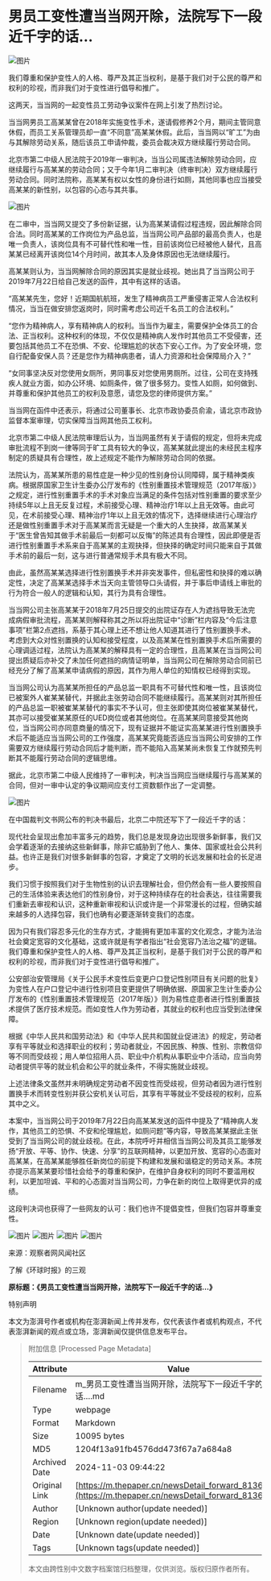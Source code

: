 # 男员工变性遭当当网开除，法院写下一段近千字的话…

![图片](https://image.thepaper.cn/publish/interaction/image/4/529/672.jpg)

我们尊重和保护变性人的人格、尊严及其正当权利，是基于我们对于公民的尊严和权利的珍视，而非我们对于变性进行倡导和推广。

这两天，当当网的一起变性员工劳动争议案件在网上引发了热烈讨论。

当当网男员工高某某曾在2018年实施变性手术，遂请假修养2个月，期间主管同意休假，而员工关系管理员却一直“不同意”高某某休假。此后，当当网以“旷工”为由与其解除劳动关系，随后该员工申请仲裁，委员会裁决双方继续履行劳动合同。

北京市第二中级人民法院于2019年一审判决，当当公司属违法解除劳动合同，应继续履行与高某某的劳动合同；又于今年1月二审判决（终审判决）双方继续履行劳动合同。同时法院称，高某某有权以女性的身份进行如厕，其他同事也应当接受高某某的新性别，以包容的心态与其共事。

![图片](https://imagepphcloud.thepaper.cn/pph/image/76/83/736.jpg)

在二审中，当当网又提交了多份新证据，认为高某某请假过程违规，因此解除合同合法。同时高某某的工作岗位为产品总监，当当网公司产品部的最高负责人，也是唯一负责人，该岗位具有不可替代性和唯一性，目前该岗位已经被他人替代，且高某某已经离开该岗位14个月时间，故其本人及身体原因也无法继续履行。

高某某则认为，当当网解除合同的原因其实是就业歧视。她出具了当当网公司于2019年7月22日给自己发送的函件，其中有这样的话语。

“高某某先生，您好！近期国航航班，发生了精神病员工严重侵害正常人合法权利情况，当当在做安排您返岗时，同时需考虑公司近千名员工的合法权利。”

“您作为精神病人，享有精神病人的权利。当当作为雇主，需要保护全体员工的合法、正当权利。这种权利的体现，不仅仅是精神病人发作时其他员工不受侵害，还要包括其他员工不在恐惧、不安、伦理尴尬的状态下安心工作。为了安全环境，您自行配备安保人员？还是您作为精神病患者，请人力资源和社会保障局介入？”

“女同事坚决反对您使用女厕所，男同事反对您使用男厕所。过往，公司在支持残疾人就业方面，如办公环境、如厕条件，做了很多努力。变性人如厕，如何做到、并尊重和保护其他员工的权利及意愿，请您及您的律师提供方案。”

当当网在函件中还表示，将通过公司董事长、北京市政协委员俞渝，请北京市政协监督本案审理，切实保障当当网其他员工权利。

北京市第二中级人民法院审理后认为，当当网虽然有关于请假的规定，但将未完成审批流程不到岗一律等同于旷工具有较大的争议，高某某就此提出的未经民主程序制定的质疑具有合理性，故上述规定不能作为解除劳动合同的依据。

法院认为，高某某所患的易性症是一种少见的性别身份认同障碍，属于精神类疾病。根据原国家卫生计生委办公厅发布的《性别重置技术管理规范（2017年版）》之规定，进行性别重置手术的手术对象应当满足的条件包括对性别重置的要求至少持续5年以上且无反复过程，术前接受心理、精神治疗1年以上且无效等。由此可见，在术前接受心理、精神治疗1年以上且无效的情况下，选择继续进行心理治疗还是做性别重置手术对于高某某而言无疑是一个重大的人生抉择，故高某某关于“医生曾告知其做手术前最后一刻都可以反悔”的陈述具有合理性，因此即便是否进行性别重置手术系来自于高某某的主观抉择，但抉择的确定时间只能来自于其做手术前的最后一刻，这与进行普通常规手术具有极大不同。

由此，虽然高某某选择进行性别置换手术并非突发事件，但私密性和抉择的难以确定性，决定了高某某选择手术当天向主管领导口头请假，并于事后申请线上审批的行为符合一般人的逻辑和认知，其行为具有合理性。

当当网公司主张高某某于2018年7月25日提交的出院证存在人为遮挡导致无法完成病假审批流程，高某某则解释称其之所以将出院证中“诊断”栏内容及“今后注意事项”栏第2点遮挡，系基于其心理上还不想让他人知道其进行了性别置换手术。考虑到大众对性别置换的认知和接受程度，以及高某某在性别置换手术后所需要的心理调适过程，法院认为高某某的解释具有一定的合理性，且高某某在当当网公司提出质疑后亦补交了未加任何遮挡的病情证明单，当当网公司在解除劳动合同前已经充分了解了高某某申请病假的原因，其作为用人单位的知情权已经得到实现。

当当网公司认为高某某所担任的产品总监一职具有不可替代性和唯一性，且该岗位已被案外人崔某某替代，并据此主张劳动合同不能继续履行。高某某则对其所担任的产品总监一职被崔某某替代的事实不予认可，但主张即使其岗位被崔某某替代，其亦可以接受崔某某原任的UED岗位或者其他岗位。在高某某同意接受其他岗位，当当网公司亦同意商量的情况下，现有证据并不能证实高某某进行性别置换手术后不能适应当当网公司的工作强度，高某某究竟能否适应当当网公司安排的工作需要双方继续履行劳动合同后才能判断，而不能陷入高某某尚未恢复工作就预先判断其不能履行劳动合同的逻辑思维。

据此，北京市第二中级人民维持了一审判决，判决当当网应当继续履行与高某某的合同，但对一审中认定的争议期间应支付工资数额作出了一定调整。

![图片](https://imagepphcloud.thepaper.cn/pph/image/76/83/737.jpg)

在中国裁判文书网公布的判决书最后，北京二中院还写下了一段近千字的话：

现代社会呈现出愈加丰富多元的趋势，我们总是发现身边出现很多新鲜事，我们又会学着逐渐的去接纳这些新鲜事，除非它威胁到了他人、集体、国家或社会公共利益。也许正是我们对很多新鲜事的包容，才奠定了文明的长远发展和社会的长足进步。

我们习惯于按照我们对于生物性别的认识去理解社会，但仍然会有一些人要按照自己的生活体验来表达他们的性别身份，对于这种持续存在的社会表达，往往需要我们重新去审视和认识，这种重新审视和认识或许是一个非常漫长的过程，但确实越来越多的人选择包容，我们也确有必要逐渐转变我们的态度。

因为只有我们容忍多元化的生存方式，才能拥有更加丰富的文化观念，才能为法治社会奠定宽容的文化基础，这或许就是有学者指出“社会宽容乃法治之福”的逻辑。我们尊重和保护变性人的人格、尊严及其正当权利，是基于我们对于公民的尊严和权利的珍视，而非我们对于变性进行倡导和推广。

公安部治安管理局《关于公民手术变性后变更户口登记性别项目有关问题的批复》为变性人在户口登记中进行性别项目变更提供了明确依据、原国家卫生计生委办公厅发布的《性别重置技术管理规范（2017年版）》则为易性症患者进行性别重置技术提供了医疗技术规范。而如变性人作为劳动者，其就业的权利也应当受到法律保障。

根据《中华人民共和国劳动法》和《中华人民共和国就业促进法》的规定，劳动者享有平等就业和选择职业的权利；劳动者就业，不因民族、种族、性别、宗教信仰等不同而受歧视；用人单位招用人员、职业中介机构从事职业中介活动，应当向劳动者提供平等的就业机会和公平的就业条件，不得实施就业歧视。

上述法律条文虽然并未明确规定劳动者不因变性而受歧视，但劳动者因为进行性别置换手术而转变性别并获公安机关认可后，其享有平等就业不受歧视的权利，应系其中之义。

本案中，当当网公司于2019年7月22日向高某某发送的函件中提及了“精神病人发作，其他员工的恐惧、不安和伦理尴尬，如厕问题”等内容，导致高某某据此主张受到了当当网公司的就业歧视。在此，本院呼吁并相信当当网公司及其员工能够发扬“开放、平等、协作、快速、分享”的互联网精神，以更加开放、宽容的心态面对高某某，在高某某能够胜任新岗位的前提下构建和发展和谐稳定的劳动关系。本院亦提示高某某要珍惜社会给予的尊重和保护，在维护自身权利的同时不要滥用权利，以更加坦诚、平和的心态面对当当网公司，力争在新的岗位上取得更优异的成绩。

这段判决词也获得了一些网友的认可：我们也许不提倡变性，但我们包容并尊重变性。

![图片](https://imagepphcloud.thepaper.cn/pph/image/76/83/739.jpg)
![图片](https://imagepphcloud.thepaper.cn/pph/image/76/83/740.jpg)
![图片](https://imagepphcloud.thepaper.cn/pph/image/76/83/741.jpg)
![图片](https://imagepphcloud.thepaper.cn/pph/image/76/83/742.jpg)

来源：观察者网风闻社区

了解《环球时报》的三观

**原标题：《男员工变性遭当当网开除，法院写下一段近千字的话…》**

特别声明

本文为澎湃号作者或机构在澎湃新闻上传并发布，仅代表该作者或机构观点，不代表澎湃新闻的观点或立场，澎湃新闻仅提供信息发布平台。

> 附加信息 [Processed Page Metadata]
>
> | Attribute       | Value                                  |
> |-----------------|----------------------------------------|
> | Filename        | m_男员工变性遭当当网开除，法院写下一段近千字的话….md                             |
> | Type            | webpage                                 |
> | Format          | Markdown                               |
> | Size            | 10095 bytes                           |
> | MD5             | 1204f13a91fb4576dd473f67a7a684a8                                  |
> | Archived Date   | 2024-11-03 09:44:22                             |
> | Original Link   | [https://m.thepaper.cn/newsDetail_forward_8136888](https://m.thepaper.cn/newsDetail_forward_8136888)                         |
> | Author          | [Unknown author(update needed)]                              |
> | Region          | [Unknown region(update needed)]                              |
> | Date            | [Unknown date(update needed)]                                 |
> | Tags            | [Unknown tags(update needed)]                                 |
>
> 本文由跨性别中文数字档案馆归档整理，仅供浏览。版权归原作者所有。
>